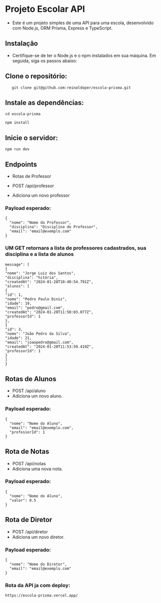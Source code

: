 # Projeto Escolar API

- Este é um projeto simples de uma API para uma escola, desenvolvido com Node.js, ORM Prisma, Express e TypeScript.

## Instalação

- Certifique-se de ter o Node.js e o npm instalados em sua máquina. Em seguida, siga os passos abaixo:

## Clone o repositório:

```shell
   git clone git@github.com:reinaldoper/escola-prisma.git
```

## Instale as dependências:

`cd escola-prisma`

`npm install`


## Inicie o servidor:

`npm run dev`


## Endpoints

- Rotas de Professor

- POST /api/professor
- Adiciona um novo professor

### Payload esperado:

```shell
{
  "nome": "Nome do Professor",
  "disciplina": "Disciplina do Professor",
  "email": "email@exemplo.com"
}
```

### UM GET retornara a lista de professores cadastrados, sua disciplina e a lista de alunos

```shell
message": [
{
"nome": "Jorge Luiz dos Santos",
"disciplina": "hitória",
"createdAt": "2024-01-28T10:40:54.791Z",
"alunos": [
{
"id": 1,
"nome": "Pedro Paulo Diniz",
"idade": 19,
"email": "pedro@gmail.com",
"createdAt": "2024-01-28T11:50:03.077Z",
"professorId": 1
},
{
"id": 3,
"nome": "João Pedro da Silva",
"idade": 21,
"email": "joaopedro@gmail.com",
"createdAt": "2024-01-28T11:53:59.410Z",
"professorId": 1
}
]
}
```

## Rotas de Alunos

- POST /api/aluno
- Adiciona um novo aluno.

### Payload esperado:

```shell
{
  "nome": "Nome do Aluno",
  "email": "email@exemplo.com",
  "professorId": 1
}
```

## Rota de Notas

- POST /api/notas
- Adiciona uma nova nota.

### Payload esperado:

```shell
{
  "nome": "Nome do Aluno",
  "valor": 8.5
}
```

## Rota de Diretor

- POST /api/diretor
- Adiciona um novo diretor.

### Payload esperado:

```shell
{
  "nome": "Nome do Diretor",
  "email": "email@exemplo.com"
}
```


### Rota da API ja com deploy:

`https://escola-prisma.vercel.app/`







